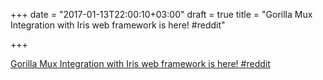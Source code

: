 +++
date = "2017-01-13T22:00:10+03:00"
draft = true
title = "Gorilla Mux Integration with Iris web framework is here!  #reddit"

+++

<p><a href="https://t.co/brUTEzpDvo">Gorilla Mux Integration with Iris web framework is here!  #reddit</a></p>
